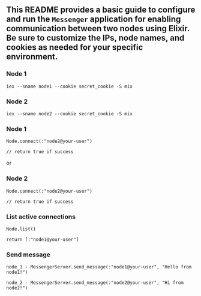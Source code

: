 ## This README provides a basic guide to configure and run the `Messenger` application for enabling communication between two nodes using Elixir. Be sure to customize the IPs, node names, and cookies as needed for your specific environment.


### Node 1
```
iex --sname node1 --cookie secret_cookie -S mix
```

### Node 2
```
iex --sname node2 --cookie secret_cookie -S mix
```

### Node 1
```
Node.connect(:"node2@your-user")

// return true if success
```

or

### Node 2
```
Node.connect(:"node2@your-user")

// return true if success
```

### List active connections

```
Node.list()

return [:"node1@your-user"]
```

### Send message

```
node_1 - MessengerServer.send_message(:"node1@your-user", "Hello from node1!")

node_2 - MessengerServer.send_message(:"node2@your-user", "Hi from node2!")
```